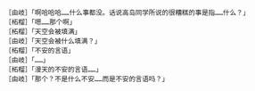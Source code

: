 <!--
<img src="https://github-readme-stats.vercel.app/api?username=yazawazi&hide_border=true&show_icons=true" title="Yazawazi Stats" alt="Yazawazi Stats" />


[![wakatime](https://wakatime.com/badge/user/8628e3ea-7946-4d52-93d3-7ba3b2647ab7.svg?style=flat-square)](https://wakatime.com/@8628e3ea-7946-4d52-93d3-7ba3b2647ab7) ![Python3](https://img.shields.io/badge/-Python-yellow?style=flat-square&logo=python) ![JavaScript](https://img.shields.io/badge/-JavaScript-green?style=flat-square&logo=javascript)
-->

```
［由岐］「啊哈哈哈……什么事都没。话说高岛同学所说的很糟糕的事是指……什么？」
［柘榴］「嗯……那个啊」
［柘榴］「天空会被填满」
［由岐］「天空会被什么填满？」
［柘榴］「不安的言语」
［由岐］「……」
［柘榴］「漫天的不安的言语……」
［由岐］「那个？不是什么不安……而是不安的言语吗？」
```
